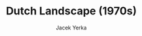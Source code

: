 ---
title: "Dutch Landscape (1970s)"
subtitle: "Jacek Yerka"
displayImg: "img/covers/Dutch Landscape, 1970s, Jacek Yerka.jpg"
customForwardUrl: ""
---